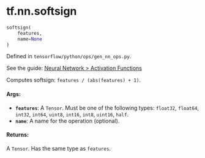 <div itemscope itemtype="http://developers.google.com/ReferenceObject">
<meta itemprop="name" content="tf.nn.softsign" />
</div>

# tf.nn.softsign

``` python
softsign(
    features,
    name=None
)
```



Defined in `tensorflow/python/ops/gen_nn_ops.py`.

See the guide: [Neural Network > Activation Functions](../../../../api_guides/python/nn.md#Activation_Functions)

Computes softsign: `features / (abs(features) + 1)`.

#### Args:

* <b>`features`</b>: A `Tensor`. Must be one of the following types: `float32`, `float64`, `int32`, `int64`, `uint8`, `int16`, `int8`, `uint16`, `half`.
* <b>`name`</b>: A name for the operation (optional).


#### Returns:

  A `Tensor`. Has the same type as `features`.